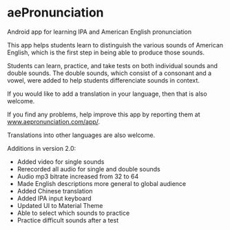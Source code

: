 aePronunciation
===============

Android app for learning IPA and American English pronunciation

This app helps students learn to distinguish the various sounds of American English, which is the first step in being able to produce those sounds. 

Students can learn, practice, and take tests on both individual sounds and double sounds. The double sounds, which consist of a consonant and a vowel, were added to help students differenciate sounds in context.

If you would like to add a translation in your language, then that is also welcome.

If you find any problems, help improve this app by reporting them at www.aepronunciation.com/app/.

Translations into other languages are also welcome.


Additions in version 2.0:

- Added video for single sounds
- Rerecorded all audio for single and double sounds
- Audio mp3 bitrate increased from 32 to 64
- Made English descriptions more general to global audience
- Added Chinese translation
- Added IPA input keyboard
- Updated UI to Material Theme
- Able to select which sounds to practice
- Practice difficult sounds after a test
